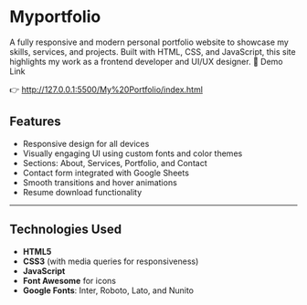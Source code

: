 # Myportfolio
A fully responsive and modern personal portfolio website to showcase my skills, services, and projects. Built with HTML, CSS, and JavaScript, this site highlights my work as a frontend developer and UI/UX designer.
🔗 Demo Link

👉 http://127.0.0.1:5500/My%20Portfolio/index.html

## Features

- Responsive design for all devices
- Visually engaging UI using custom fonts and color themes
- Sections: About, Services, Portfolio, and Contact
- Contact form integrated with Google Sheets
- Smooth transitions and hover animations
- Resume download functionality

---

## Technologies Used

- **HTML5**  
- **CSS3** (with media queries for responsiveness)  
- **JavaScript**  
- **Font Awesome** for icons  
- **Google Fonts**: Inter, Roboto, Lato, and Nunito
